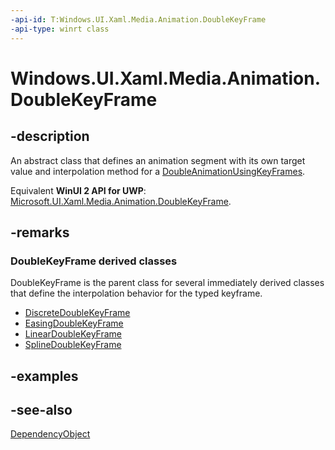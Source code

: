```yaml
---
-api-id: T:Windows.UI.Xaml.Media.Animation.DoubleKeyFrame
-api-type: winrt class
---
```


<!-- Class syntax.
public class DoubleKeyFrame : Windows.UI.Xaml.DependencyObject, Windows.UI.Xaml.Media.Animation.IDoubleKeyFrame
-->

# Windows.UI.Xaml.Media.Animation.DoubleKeyFrame

## -description
An abstract class that defines an animation segment with its own target value and interpolation method for a [DoubleAnimationUsingKeyFrames](DoubleAnimationUsingKeyFrames.md).

Equivalent **WinUI 2 API for UWP**: [Microsoft.UI.Xaml.Media.Animation.DoubleKeyFrame](/windows/winui/api/microsoft.ui.xaml.media.animation.doublekeyframe).

## -remarks
### **DoubleKeyFrame** derived classes

DoubleKeyFrame is the parent class for several immediately derived classes that define the interpolation behavior for the typed keyframe.

+ [DiscreteDoubleKeyFrame](discretedoublekeyframe.md)
+ [EasingDoubleKeyFrame](easingdoublekeyframe.md)
+ [LinearDoubleKeyFrame](lineardoublekeyframe.md)
+ [SplineDoubleKeyFrame](splinedoublekeyframe.md)


## -examples

## -see-also
[DependencyObject](../windows.ui.xaml/dependencyobject.md)
